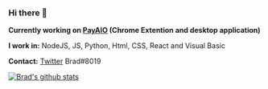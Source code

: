 ### Hi there 👋
**Currently working on [PayAIO](https://twitter.com/payaio) (Chrome Extention and desktop application)**

**I work in:** NodeJS, JS, Python, Html, CSS, React and Visual Basic

**Contact:**
[Twitter](https://twitter.com/spicey)
Brad#8019

[![Brad's github stats](https://github-readme-stats.vercel.app/api?username=bypasses)](https://github.com/anuraghazra/github-readme-stats)
